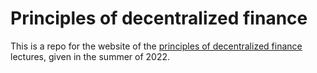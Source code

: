 # Principles of decentralized finance
This is a repo for the website of the [principles of decentralized finance](angeris.github.io/defi-short-course)
lectures, given in the summer of 2022.
